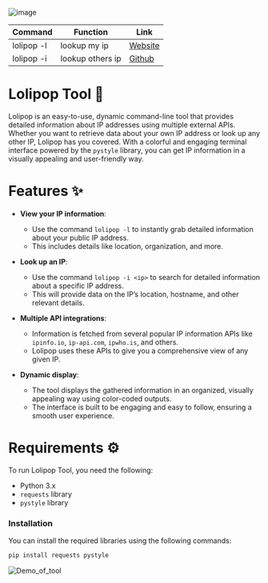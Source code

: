 ![image](https://github.com/user-attachments/assets/7851ab37-86f1-4048-aeaf-275266e079a7)



|   Command   |        Function        |       Link      |
|-------------|------------------------|-----------------|      
| lolipop -l  | lookup my ip           | [Website](https://github.com/malveillance-fr/LolipopWeb/) |                         
| lolipop -i  | lookup others ip       | [Github](https://github.com/malveillance-fr/Lolipop/) |



# Lolipop Tool 🍭

Lolipop is an easy-to-use, dynamic command-line tool that provides detailed information about IP addresses using multiple external APIs. Whether you want to retrieve data about your own IP address or look up any other IP, Lolipop has you covered. With a colorful and engaging terminal interface powered by the `pystyle` library, you can get IP information in a visually appealing and user-friendly way.

# Features ✨
- **View your IP information**: 
   - Use the command `lolipop -l` to instantly grab detailed information about your public IP address.
   - This includes details like location, organization, and more.
  
- **Look up an IP**: 
   - Use the command `lolipop -i <ip>` to search for detailed information about a specific IP address.
   - This will provide data on the IP’s location, hostname, and other relevant details.
  
- **Multiple API integrations**: 
   - Information is fetched from several popular IP information APIs like `ipinfo.io`, `ip-api.com`, `ipwho.is`, and others.
   - Lolipop uses these APIs to give you a comprehensive view of any given IP.

- **Dynamic display**: 
   - The tool displays the gathered information in an organized, visually appealing way using color-coded outputs.
   - The interface is built to be engaging and easy to follow, ensuring a smooth user experience.
  
# Requirements ⚙️
To run Lolipop Tool, you need the following:
- Python 3.x
- `requests` library
- `pystyle` library

### Installation
You can install the required libraries using the following commands:

```bash
pip install requests pystyle
```
![Demo_of_tool](https://github.com/malveillance-fr/Lolipop/blob/b63a66dd24860b1087129eae674bc74351944e3a/202504111607.gif)
